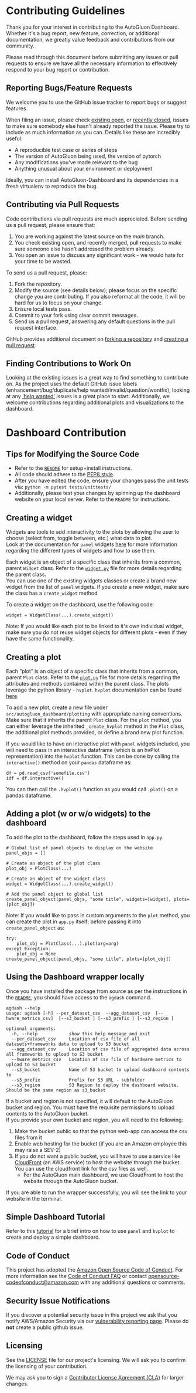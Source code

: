 # Contributing Guidelines

Thank you for your interest in contributing to the AutoGluon Dashboard. Whether it's a bug report, new feature, correction, or additional
documentation, we greatly value feedback and contributions from our community.

Please read through this document before submitting any issues or pull requests to ensure we have all the necessary
information to effectively respond to your bug report or contribution.

## Reporting Bugs/Feature Requests

We welcome you to use the GitHub issue tracker to report bugs or suggest features.

When filing an issue, please check [existing open](https://github.com/autogluon/autogluon-dashboard/issues), or [recently closed](https://github.com/autogluon/autogluon-dashboard/issues?utf8=%E2%9C%93&q=is%3Aissue%20is%3Aclosed%20), issues to make sure somebody else hasn't already
reported the issue. Please try to include as much information as you can. Details like these are incredibly useful:

* A reproducible test case or series of steps
* The version of AutoGluon being used, the version of pytorch
* Any modifications you've made relevant to the bug
* Anything unusual about your environment or deployment

Ideally, you can install AutoGluon-Dashboard and its dependencies in a fresh virtualenv to reproduce the bug.


## Contributing via Pull Requests
Code contributions via pull requests are much appreciated. Before sending us a pull request, please ensure that:

1. You are working against the latest source on the *main* branch.
2. You check existing open, and recently merged, pull requests to make sure someone else hasn't addressed the problem already.
3. You open an issue to discuss any significant work - we would hate for your time to be wasted.

To send us a pull request, please:

1. Fork the repository.
2. Modify the source (see details below); please focus on the specific change you are contributing. If you also reformat all the code, it will be hard for us to focus on your change.
3. Ensure local tests pass.
4. Commit to your fork using clear commit messages.
5. Send us a pull request, answering any default questions in the pull request interface.

GitHub provides additional document on [forking a repository](https://help.github.com/articles/fork-a-repo/) and
[creating a pull request](https://help.github.com/articles/creating-a-pull-request/).


## Finding Contributions to Work On
Looking at the existing issues is a great way to find something to contribute on. As the project uses the default GitHub issue labels (enhancement/bug/duplicate/help wanted/invalid/question/wontfix), looking at any ['help wanted'](https://github.com/autogluon/autogluon-dashboard/labels/help%20wanted) issues is a great place to start.
Additionally, we welcome contributions regarding additional plots and visualizations to the dashboard.


# Dashboard Contribution


## Tips for Modifying the Source Code
- Refer to the [`README`](https://github.com/autogluon/autogluon-dashboard/blob/main/README.md) for setup+install instructions. 
- All code should adhere to the [PEP8 style](https://www.python.org/dev/peps/pep-0008/).
- After you have edited the code, ensure your changes pass the unit tests via: `python -m pytest tests/unittests/`
- Additionally, please test your changes by spinning up the dashboard website on your local server. Refer to the `README` for instructions. 


## Creating a widget
Widgets are tools to add interactivity to the plots by allowing the user to choose (select from, toggle between, etc.) what data to plot.
<br> Look at the documentation for `panel` widgets [here](https://panel.holoviz.org/reference/index.html#widgets) for more information regarding the different types of widgets and how to use them.

Each widget is an object of a specific class that inherits from a common, parent `Widget` class. Refer to the [`widget.py`](https://github.com/autogluon/autogluon-dashboard/blob/main/src/autogluon_dashboard/widgets/widget.py) file for more details regarding the parent class.
<br> You can use one of the existing widgets classes or create a brand new widget from the list of `panel` widgets. If you create a new widget, make sure the class has a `create_widget` method

To create a widget on the dashboard, use the following code: 
```
widget = WidgetClass(...).create_widget()
```

Note: If you would like each plot to be linked to it's own individual widget, make sure you do not reuse widget objects for different plots - even if they have the same functionality. 


## Creating a plot
Each “plot” is an object of a specific class that inherits from a common, parent `Plot` class. Refer to the [`plot.py`](https://github.com/autogluon/autogluon-dashboard/blob/main/src/autogluon_dashboard/plotting/plot.py) file for more details regarding the attributes and methods contained within the parent class. The plots leverage the python library - `hvplot`. `hvplot` documentation can be found [here](https://hvplot.holoviz.org/user_guide/index.html). 

To add a new plot, create a new file under `src/autogluon_dashboard/plotting` with appropriate naming conventions. Make sure that it inherits the parent `Plot` class. For the `plot` method, you can either leverage the inherited `_create_hvplot` method in the `Plot` class, the additional plot methods provided, or define a brand new plot function.

If you would like to have an interactive plot with `panel` widgets included, you will need to pass in an interactive dataframe (which is an hvPlot representation) into the `hvplot` function. This can be done by calling the `interactive()` method on your `pandas` dataframe as: 
```
df = pd.read_csv('somefile.csv')
idf = df.interactive()
```
You can then call the `.hvplot()` function as you would call `.plot()` on a pandas dataframe.


## Adding a plot (w or w/o widgets) to the dashboard
To add the plot to the dashboard, follow the steps used in `app.py`. 
```
# Global list of panel objects to display on the website
panel_objs = []

# Create an object of the plot class
plot_obj = PlotClass(...)

# Create an object of the widget class
widget = WidgetClass(...).create_widget()

# Add the panel object to global list
create_panel_object(panel_objs, "some title", widgets=[widget], plots=[plot_obj])
```

Note: If you would like to pass in custom arguments to the `plot` method, you can create the plot in `app.py` itself; before passing it into `create_panel_object` as:
```
try: 
    plot_obj = PlotClass(...).plot(arg=arg)
except Exception:
    plot_obj = None
create_panel_object(panel_objs, "some title", plots=[plot_obj])
```


## Using the Dashboard wrapper locally
Once you have installed the package from source as per the instructions in the [`README`](https://github.com/autogluon/autogluon-dashboard/blob/main/README.md), you should have access to the `agdash` command. 
```
agdash --help
usage: agdash [-h] --per_dataset_csv  --agg_dataset_csv  [--hware_metrics_csv]  [--s3_bucket ] [--s3_prefix ] [--s3_region ]

optional arguments:
  -h, --help            show this help message and exit
  --per_dataset_csv     Location of csv file of all datasets+frameworks data to upload to S3 bucket 
  --agg_dataset_csv     Location of csv file of aggregated data across all frameworks to upload to S3 bucket                   
  --hware_metrics_csv   Location of csv file of hardware metrics to upload to S3 bucket
  --s3_bucket           Name of S3 bucket to upload dashboard contents to
  --s3_prefix           Prefix for S3 URL - subfolder
  --s3_region           S3 Region to deploy the dashboard website. Should be the same region as s3_bucket
```

If a bucket and region is not specified, it will default to the AutoGluon bucket and region. You must have the requisite permissions to upload contents to the AutoGluon bucket. 
<br> If you provide your own bucket and region, you will need to the following: 
1. Make the bucket public so that the python web-app can access the csv files from it 
2. Enable web hosting for the bucket (if you are an Amazon employee this may raise a SEV-2)
3. If you do not want a public bucket, you will have to use a service like [CloudFront](https://aws.amazon.com/cloudfront/) (an AWS service) to host the website through the bucket. You can use the cloudfront link for the csv files as well. 
    - For the AutoGluon main dashboard, we use CloudFront to host the website through the AutoGluon bucket.

If you are able to run the wrapper successfully, you will see the link to your website in the terminal.


## Simple Dashboard Tutorial
Refer to this [tutorial](https://anaconda.cloud/easiest-interactive-dashboard) for a brief intro on how to use `panel` and `hvplot` to create and deploy a simple dashboard. 


## Code of Conduct
This project has adopted the [Amazon Open Source Code of Conduct](https://aws.github.io/code-of-conduct).
For more information see the [Code of Conduct FAQ](https://aws.github.io/code-of-conduct-faq) or contact
opensource-codeofconduct@amazon.com with any additional questions or comments.


## Security Issue Notifications
If you discover a potential security issue in this project we ask that you notify AWS/Amazon Security via our [vulnerability reporting page](http://aws.amazon.com/security/vulnerability-reporting/). Please do **not** create a public github issue.


## Licensing

See the [LICENSE](https://github.com/autogluon/autogluon-dashboard/blob/master/LICENSE) file for our project's licensing. We will ask you to confirm the licensing of your contribution.

We may ask you to sign a [Contributor License Agreement (CLA)](http://en.wikipedia.org/wiki/Contributor_License_Agreement) for larger changes.